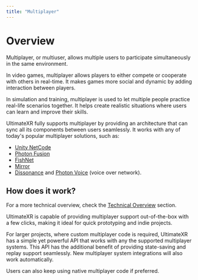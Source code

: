 ```yaml
---
title: "Multiplayer"
---
```


# Overview

Multiplayer, or multiuser, allows multiple users to participate simultaneously in the same environment.

In video games, multiplayer allows players to either compete or cooperate with others in real-time. It makes games more social and dynamic by adding interaction between players.

In simulation and training, multiplayer is used to let multiple people practice real-life scenarios together. It helps create realistic situations where users can learn and improve their skills.

UltimateXR fully supports multiplayer by providing an architecture that can sync all its components between users seamlessly. It works with any of today's popular multiplayer solutions, such as:
- [Unity NetCode](https://docs-multiplayer.unity3d.com/netcode/current/about/)
- [Photon Fusion](https://www.photonengine.com/fusion)
- [FishNet](https://fish-networking.gitbook.io/docs)
- [Mirror](https://mirror-networking.com/)
- [Dissonance](https://placeholder-software.co.uk/dissonance/docs/index.html) and [Photon Voice](https://www.photonengine.com/voice) (voice over network).

## How does it work?

For a more technical overview, check the [Technical Overview](/docs/multiplayer/technical-overview) section.

UltimateXR is capable of providing multiplayer support out-of-the-box with a few clicks, making it ideal for quick prototyping and indie projects.

For larger projects, where custom multiplayer code is required, UltimateXR has a simple yet powerful API that works with any the supported multiplayer systems. This API has the additional benefit of providing state-saving and replay support seamlessly. New multiplayer system integrations will also work automatically.

Users can also keep using native multiplayer code if preferred.

